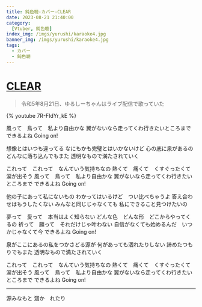```yaml
---
title: 鈍色聴-カバー-CLEAR
date: 2023-08-21 21:40:00
category:
  [Vtuber, 鈍色聴]
index_img: /imgs/yurushi/karaoke4.jpg
banner_img: /imgs/yurushi/karaoke4.jpg
tags:
  - カバー
  - 鈍色聴
---
```


<script src='/js/diy/resize-ifram.js'></script>

# [CLEAR](https://www.youtube.com/watch?v=uHR8pAJWO4s&t=0s)

> 令和5年8月21日、ゆるしーちゃんはライブ配信で歌っていた

{% youtube 7R-FIdYr_kE %}

風って　鳥って　私より自由かな
翼がないなら走ってくわ行きたいところまで
できるよね
Going on!

想像とはいつも違ってる
なにもかも完璧とはいかないけど
心の底に泉があるの
どんなに落ち込んでもまた
透明なもので満たされていく

これって　これって　なんていう気持ちなの
熱くて　痛くて　くすぐったくて涙が出そう
風って　鳥って　私より自由かな
翼がないなら走ってくわ行きたいところまで
できるよね
Going on!

他の子にあって私にないもの
わかってはいるけど　つい比べちゃうよ
答え合わせはもうしたくない
みんなと同じじゃなくても
私にできること見つけたいの

夢って　愛って　本当はよく知らない
どんな色　どんな形　どこからやってくるの
祈って　願って　それだけじゃ叶わない
自信がなくても始めるんだ　いつかじゃなくて今
できるよね
Going on!

泉がここにあるの私をつかさどる源が
何があっても涸れたりしない
諦めたつもりでもまた
透明なもので満たされていく

これって　これって　なんていう気持ちなの
熱くて　痛くて　くすぐったくて　涙が出そう
風って　鳥って　私より自由かな
翼がないなら走ってくわ行きたいところまで
できるよね
Going on!

- - -

源みなもと
涸か　れたり
